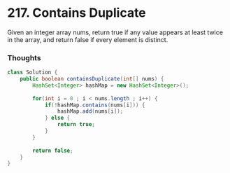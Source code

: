 # 217. Contains Duplicate

Given an integer array nums, return true if any value appears at least twice in the array, and return false if every element is distinct.

### Thoughts


```java
class Solution {
    public boolean containsDuplicate(int[] nums) {
        HashSet<Integer> hashMap = new HashSet<Integer>();
        
        for(int i = 0 ; i < nums.length ; i++) {
            if(!hashMap.contains(nums[i])) {
                hashMap.add(nums[i]);
            } else {
                return true;
            }
        }
        
        return false;
    }
}
```

